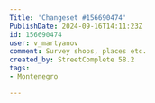 ```yaml
---
Title: 'Changeset #156690474'
PublishDate: 2024-09-16T14:11:23Z
id: 156690474
user: v_martyanov
comment: Survey shops, places etc.
created_by: StreetComplete 58.2
tags:
- Montenegro

---
```


